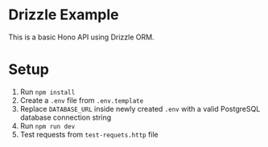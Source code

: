 Drizzle Example
===============

This is a basic Hono API using Drizzle ORM.

# Setup
1. Run `npm install`
2. Create a `.env` file from `.env.template`
3. Replace `DATABASE_URL` inside newly created `.env` with a valid PostgreSQL database connection string
4. Run `npm run dev`
5. Test requests from `test-requets.http` file